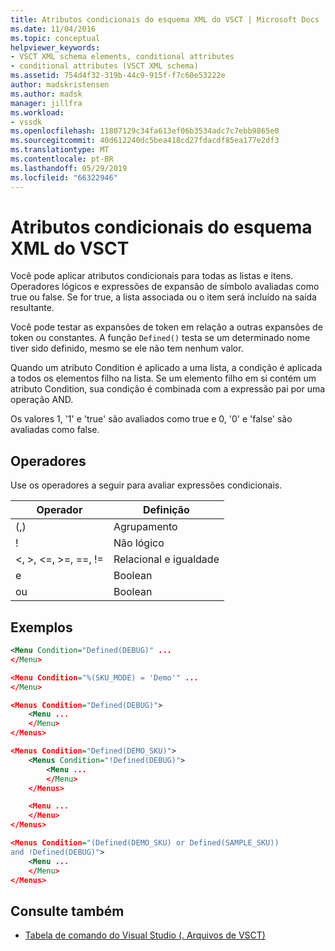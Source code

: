 ```yaml
---
title: Atributos condicionais do esquema XML do VSCT | Microsoft Docs
ms.date: 11/04/2016
ms.topic: conceptual
helpviewer_keywords:
- VSCT XML schema elements, conditional attributes
- conditional attributes (VSCT XML schema)
ms.assetid: 754d4f32-319b-44c9-915f-f7c60e53222e
author: madskristensen
ms.author: madsk
manager: jillfra
ms.workload:
- vssdk
ms.openlocfilehash: 11807129c34fa613ef06b3534adc7c7ebb9865e0
ms.sourcegitcommit: 40d612240dc5bea418cd27fdacdf85ea177e2df3
ms.translationtype: MT
ms.contentlocale: pt-BR
ms.lasthandoff: 05/29/2019
ms.locfileid: "66322946"
---
```

# <a name="vsct-xml-schema-conditional-attributes"></a>Atributos condicionais do esquema XML do VSCT
Você pode aplicar atributos condicionais para todas as listas e itens. Operadores lógicos e expressões de expansão de símbolo avaliadas como true ou false. Se for true, a lista associada ou o item será incluído na saída resultante.

 Você pode testar as expansões de token em relação a outras expansões de token ou constantes. A função `Defined()` testa se um determinado nome tiver sido definido, mesmo se ele não tem nenhum valor.

 Quando um atributo Condition é aplicado a uma lista, a condição é aplicada a todos os elementos filho na lista. Se um elemento filho em si contém um atributo Condition, sua condição é combinada com a expressão pai por uma operação AND.

 Os valores 1, '1' e 'true' são avaliados como true e 0, '0' e 'false' são avaliadas como false.

## <a name="operators"></a>Operadores
 Use os operadores a seguir para avaliar expressões condicionais.

|Operador|Definição|
|--------------|----------------|
|(,)|Agrupamento|
|!|Não lógico|
|\<, >, \<=, >=, ==, !=|Relacional e igualdade|
|e|Boolean|
|ou|Boolean|

## <a name="examples"></a>Exemplos

```xml
<Menu Condition="Defined(DEBUG)" ...
</Menu>

<Menu Condition="%(SKU_MODE) = 'Demo'" ...
</Menu>

<Menus Condition="Defined(DEBUG)">
    <Menu ...
    </Menu>
</Menus>

<Menus Condition="Defined(DEMO_SKU)">
    <Menus Condition="!Defined(DEBUG)">
        <Menu ...
        </Menu>
    </Menus>

    <Menu ...
    </Menu>
</Menus>

<Menus Condition="(Defined(DEMO_SKU) or Defined(SAMPLE_SKU))
and !Defined(DEBUG)">
    <Menu ...
    </Menu>
</Menus>
```

## <a name="see-also"></a>Consulte também
- [Tabela de comando do Visual Studio (. Arquivos de VSCT)](../extensibility/internals/visual-studio-command-table-dot-vsct-files.md)